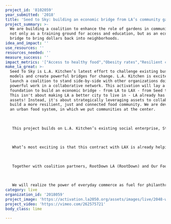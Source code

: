 ```yaml
---
project_id: '8102059'
year_submitted: '2018'
title: 'Seed to Sky: building an economic bridge from LA’s community gardens to LAX'
project_summary: >-
  We are building a coalition to enhance the role of gardens in communities -
  not only as a training ground for access and education, but as an economic
  bridge to bring dollars back into neighborhoods.
idea_and_impact: ''
use_resources: ''
resources_needed: ''
measure_success: ''
impact_metrics: '["Access to healthy food","Obesity rates","Resilient communities"]'
make_la_great: >-
  Seed To Sky is L.A. Kitchen’s latest effort to challenge existing business
  models and create powerful bridges for change. L.A. Kitchen is excited to
  launch a coalition to stand side-by-side with other organizations doing
  powerful work in a collaborative network. This activation will lay a strong
  foundation to build an economic bridge - from LA to LAX - from Seed to Sky.
  This isn't about making LA a better city to live in - LA already has powerful
  assets! Instead, it's about strategically leveraging assets to collaboratively
  build a more resilient, just and connected food community. We are developing
  an urban food system, in which we put communities at the center.
   
   
   
   This project builds on L.A. Kitchen’s existing social enterprise, Strong Food, which employs graduates from our culinary job training, and takes on contracts to manufacture food products for other businesses and L.A. Kitchen’s own brand. Strong Food will be partnering with a premier concessionaire at LAX to produce L.A. Kitchen sandwiches, salads and parfaits, creating a complete menu that offers traveling Angelenos and global visitors healthier food alternatives. This contract will bring L.A. Kitchen closer to realizing the power of a nonprofit that is self-sustainable - relying on consistent, earned income rather than the fluctuations of philanthropic funding. 
   
   
   
   What’s most exciting is that this contract with LAX is already helping L.A. Kitchen create more jobs and fight recidivism, food waste, and hunger through its community meal distribution program. When given the opportunity to share the wealth, L.A. Kitchen wants to squeeze every ounce of community impact we can. Funding from LA2050 will allow us to use our LAX contract to purchase produce from community-led gardens that are offering entrepreneurship training and job opportunities for residents in their neighborhoods, starting in South Los Angeles.
   
   
   
   Together with coalition partners, RootDown LA (RootDown) and Our Foods, we are building the first food production site, featuring hydroponic and aquaponic technology, that will serve as a training ground and provide jobs for youth. L.A. Kitchen will purchase the produce to enhance its existing supply channels, creating an economic bridge from LA gardens to LAX. This activation will include an invitation to other garden programs in South LA: We welcome partners who share our goals - not only to nourish LA gardens, but also engage LA’s youth, teaching them about supply and demand, profit and loss, reinvestment and philanthropy, empowering the next generation of change agents in our neighborhoods. 
   
   
   
   We will realize the power of everyday commerce as fuel for philanthropy and revolutionize the way communities support each other, creating a more economically viable future for Angelenos. At every touch point across this economic bridge, from planting seeds to distributing salads, every dollar made will be reinvested back into our communities. Who knew, the impact of a grab and go at LAX?
category: live
organization_id: '2018059'
project_image: 'https://activation.la2050.org/assets/images/live/2048-wide/l-a-kitchen.jpg'
project_video: 'https://vimeo.com/262575721'
body_class: lime

---
```

